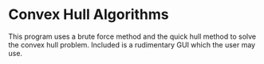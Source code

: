 # Convex Hull Algorithms
This program uses a brute force method and the quick hull method to solve the convex hull problem. Included is a rudimentary GUI which the user may use.
